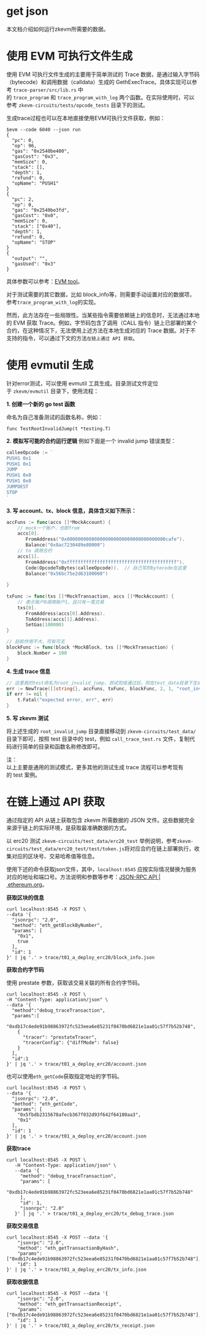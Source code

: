 # get json

本文档介绍如何运行zkevm所需要的数据。

# 使用 EVM 可执行文件生成

使用 EVM 可执行文件生成的主要用于简单测试的 Trace 数据，是通过输入字节码（bytecode）和调用数据（calldata）生成的 GethExecTrace。具体实现可以参考 `trace-parser/src/lib.rs` 中的 `trace_program` 和 `trace_program_with_log` 两个函数。在实际使用时，可以参考 `zkevm-circuits/tests/opcode_tests` 目录下的测试。

生成trace过程也可以在本地直接使用EVM可执行文件获取，例如：

```shell
$evm --code 6040 --json run
{
  "pc": 0,
  "op": 96,
  "gas": "0x2540be400",
  "gasCost": "0x3",
  "memSize": 0,
  "stack": [],
  "depth": 1,
  "refund": 0,
  "opName": "PUSH1"
}
{
  "pc": 2,
  "op": 0,
  "gas": "0x2540be3fd",
  "gasCost": "0x0",
  "memSize": 0,
  "stack": ["0x40"],
  "depth": 1,
  "refund": 0,
  "opName": "STOP"
}
{
  "output": "",
  "gasUsed": "0x3"
}
```

具体参数可以参考：[EVM tool](https://github.com/ethereum/go-ethereum/tree/master/cmd/evm)。

对于测试需要的其它数据，比如 block_info等，则需要手动设置对应的数据项，参考`trace_program_with_log`的实现。

然而，此方法存在一些局限性。当某些指令需要依赖链上的信息时，无法通过本地的 EVM 获取 Trace。例如，字节码包含了调用（CALL 指令）链上已部署的某个合约，在这种情况下，无法使用上述方法在本地生成对应的 Trace 数据。对于不支持的指令，可以通过下文的方法`在链上通过 API 获取`。

# 使用 evmutil 生成

针对error测试，可以使用 evmutil 工具生成。目录测试文件定位于 `zkevm/evmutil` 目录下，使用流程：

**1.  创建一个新的 go test 函数**
   
  命名为自己准备测试的函数名称，例如：
    

`func TestRootInvalidJump(t *testing.T)`

**2.  模拟写可能的合约运行逻辑**
例如下面是一个 invalid jump 错误类型：
    

```go
calleeOpcode := `  
PUSH1 0x1  
PUSH1 0x1  
JUMP  
PUSH1 0x0  
PUSH1 0x0  
JUMPDEST  
STOP  
`
```

**3.  写 account、tx、block 信息，具体含义如下所示：**
    

```go
accFuns := func(accs []*MockAccount) {  
    // mock一个账户，也即from  
    accs[0].  
       FromAddress("0x000000000000000000000000000000000000cafe").  
       Balance("0x8ac7230489e80000")  
    // to 调用合约  
    accs[1].  
       FromAddress("0xffffffffffffffffffffffffffffffffffffffff").  
       Code(OpcodeToBytes(calleeOpcode)).  // 自己写的bytecode在这里
       Balance("0x56bc75e2d63100000")  
  
}  
  
txFunc := func(txs []*MockTransaction, accs []*MockAccount) {  
	// 表示账户0调用账户1，且只有一笔交易
    txs[0].  
       FromAddress(accs[0].Address).  
       ToAddress(accs[1].Address).  
       SetGas(100000)  
}  

// 目前作用不大，可有可无
blockFunc := func(block *MockBlock, txs []*MockTransaction) {  
    block.Number = 100  
}
```

**4.  生成 trace 信息**
    

```go
// 这里我的test命名为root_invalid_jump，测试完成通过后，则在test_data目录下生成一个root_invalid_jump目录
err := NewTrace([]string{}, accFuns, txFunc, blockFunc, 2, 1, "root_invalid_jump")  
if err != nil {  
    t.Fatal("expected error, err", err)  
}
```

**5.  写 zkevm 测试**
    

将上述生成的 `root_invalid_jump` 目录直接移动到 `zkevm-circuits/test_data/`目录下即可，按照 test 目录中的 test，例如 `call_trace_test.rs` 文件，复制代码进行简单的目录和函数名称修改即可。

注：  
以上主要是通用的测试模式，更多其他的测试生成 trace 流程可以参考现有的 test 案例。

# 在链上通过 API 获取

通过指定的 API 从链上获取包含 zkevm 所需数据的 JSON 文件。这些数据完全来源于链上的实际环境，是获取最准确数据的方式。

以 erc20 测试 `zkevm-circuits/test_data/erc20_test` 举例说明，参考`zkevm-circuits/test_data/erc20_test/test/token.js`将对应合约在链上部署执行，收集对应的区块号、交易哈希值等信息。

使用下述的命令获取json文件，其中，`localhost:8545` 应按实际情况替换为服务对应的地址和端口号。方法说明和参数等参考：[JSON-RPC API | ethereum.org](https://ethereum.org/en/developers/docs/apis/json-rpc/)。

**获取区块的信息**

```shell
curl localhost:8545 -X POST \
--data '{
  "jsonrpc": "2.0",
  "method": "eth_getBlockByNumber",
  "params": [
    "0x1",
    true
  ],
  "id": 1
}' | jq '.' > trace/t01_a_deploy_erc20/block_info.json

```

**获取合约字节码**

使用 prestate 参数，获取该交易关联的所有合约字节码。

```shell
curl localhost:8545 -X POST \
-H "Content-Type: application/json" \
--data '{
  "method":"debug_traceTransaction",
  "params":[
    "0xdb17c4ede91b98863972fc523eea6e85231f0470bd6821e1aa01c57f7b52b748",
    {
      "tracer": "prestateTracer",
      "tracerConfig": {"diffMode": false}
    }
  ],
  "id":1
}' | jq '.' > trace/t01_a_deploy_erc20/account.json
```

也可以使用`eth_getCode`获取指定地址的字节码。

```shell
curl localhost:8545 -X POST \
--data '{
  "jsonrpc": "2.0",
  "method": "eth_getCode",
  "params": [
    "0x5fbdb2315678afecb367f032d93f642f64180aa3",
    "0x1"
  ],
  "id": 1
}' | jq '.' > trace/t01_a_deploy_erc20/account.json

```

**获取trace**

```shell
curl localhost:8545 -X POST \
   -H "Content-Type: application/json" \
   --data '{
     "method": "debug_traceTransaction",
     "params": [
       "0xdb17c4ede91b98863972fc523eea6e85231f0470bd6821e1aa01c57f7b52b748"
     ],
     "id": 1,
     "jsonrpc": "2.0"
   }' | jq '.' > trace/t01_a_deploy_erc20/tx_debug_trace.json
```


**获取交易信息**

```shell
curl localhost:8545 -X POST --data '{
    "jsonrpc": "2.0",
    "method": "eth_getTransactionByHash",
    "params": ["0xdb17c4ede91b98863972fc523eea6e85231f0470bd6821e1aa01c57f7b52b748"],
    "id": 1
}' | jq '.' > trace/t01_a_deploy_erc20/tx_info.json

```

**获取收据信息**

```shell
curl localhost:8545 -X POST --data '{
    "jsonrpc": "2.0",
    "method": "eth_getTransactionReceipt",
    "params": ["0xdb17c4ede91b98863972fc523eea6e85231f0470bd6821e1aa01c57f7b52b748"],
    "id": 1
}' | jq '.' > trace/t01_a_deploy_erc20/tx_receipt.json
```